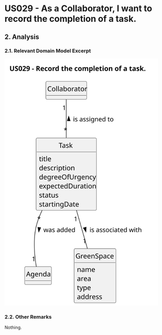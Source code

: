 # US029 - As a Collaborator, I want to record the completion of a task.

## 2. Analysis

### 2.1. Relevant Domain Model Excerpt 

![Domain Model](svg/us029-domain-model.svg)

### 2.2. Other Remarks

Nothing.